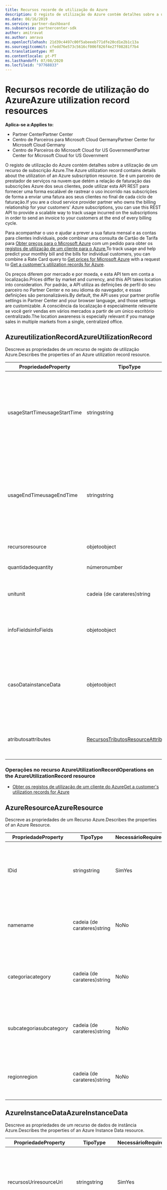 ```yaml
---
title: Recursos recorde de utilização do Azure
description: O registo de utilização do Azure contém detalhes sobre a utilização de um recurso de subscrição Azure.
ms.date: 08/16/2019
ms.service: partner-dashboard
ms.subservice: partnercenter-sdk
author: amitravat
ms.author: amrava
ms.openlocfilehash: 21d39c4497c00f5abeeeb771dfe20cd1e2b1c13a
ms.sourcegitcommit: cfedd76e573c5616cf006f826f4e27f08281f7b4
ms.translationtype: MT
ms.contentlocale: pt-PT
ms.lasthandoff: 07/08/2020
ms.locfileid: "97768833"
---
```

# <a name="azure-utilization-record-resources"></a><span data-ttu-id="099a1-103">Recursos recorde de utilização do Azure</span><span class="sxs-lookup"><span data-stu-id="099a1-103">Azure utilization record resources</span></span>

<span data-ttu-id="099a1-104">**Aplica-se a:**</span><span class="sxs-lookup"><span data-stu-id="099a1-104">**Applies to:**</span></span>

- <span data-ttu-id="099a1-105">Partner Center</span><span class="sxs-lookup"><span data-stu-id="099a1-105">Partner Center</span></span>
- <span data-ttu-id="099a1-106">Centro de Parceiros para Microsoft Cloud Germany</span><span class="sxs-lookup"><span data-stu-id="099a1-106">Partner Center for Microsoft Cloud Germany</span></span>
- <span data-ttu-id="099a1-107">Centro de Parceiros do Microsoft Cloud for US Government</span><span class="sxs-lookup"><span data-stu-id="099a1-107">Partner Center for Microsoft Cloud for US Government</span></span>

<span data-ttu-id="099a1-108">O registo de utilização do Azure contém detalhes sobre a utilização de um recurso de subscrição Azure.</span><span class="sxs-lookup"><span data-stu-id="099a1-108">The Azure utilization record contains details about the utilization of an Azure subscription resource.</span></span> <span data-ttu-id="099a1-109">Se é um parceiro de prestador de serviços na nuvem que detém a relação de faturação das subscrições Azure dos seus clientes, pode utilizar esta API REST para fornecer uma forma escalável de rastrear o uso incorrido nas subscrições de forma a enviar uma fatura aos seus clientes no final de cada ciclo de faturação.</span><span class="sxs-lookup"><span data-stu-id="099a1-109">If you are a cloud service provider partner who owns the billing relationship for your customers' Azure subscriptions, you can use this REST API to provide a scalable way to track usage incurred on the subscriptions in order to send an invoice to your customers at the end of every billing cycle.</span></span>

<span data-ttu-id="099a1-110">Para acompanhar o uso e ajudar a prever a sua fatura mensal e as contas para clientes individuais, pode combinar uma consulta de Cartão de Tarifa para [Obter preços para o Microsoft Azure](get-prices-for-microsoft-azure.md) com um pedido para obter os [registos de utilização de um cliente para o Azure.](get-a-customer-s-utilization-record-for-azure.md)</span><span class="sxs-lookup"><span data-stu-id="099a1-110">To track usage and help predict your monthly bill and the bills for individual customers, you can combine a Rate Card query to [Get prices for Microsoft Azure](get-prices-for-microsoft-azure.md) with a request to [Get a customer's utilization records for Azure](get-a-customer-s-utilization-record-for-azure.md).</span></span>

<span data-ttu-id="099a1-111">Os preços diferem por mercado e por moeda, e esta API tem em conta a localização.</span><span class="sxs-lookup"><span data-stu-id="099a1-111">Prices differ by market and currency, and this API takes location into consideration.</span></span> <span data-ttu-id="099a1-112">Por padrão, a API utiliza as definições de perfil do seu parceiro no Partner Center e no seu idioma do navegador, e essas definições são personalizáveis.</span><span class="sxs-lookup"><span data-stu-id="099a1-112">By default, the API uses your partner profile settings in Partner Center and your browser language, and those settings are customizable.</span></span> <span data-ttu-id="099a1-113">A consciência da localização é especialmente relevante se você gerir vendas em vários mercados a partir de um único escritório centralizado.</span><span class="sxs-lookup"><span data-stu-id="099a1-113">The location awareness is especially relevant if you manage sales in multiple markets from a single, centralized office.</span></span>

## <a name="azureutilizationrecord"></a><span data-ttu-id="099a1-114">AzureutilizationRecord</span><span class="sxs-lookup"><span data-stu-id="099a1-114">AzureUtilizationRecord</span></span>

<span data-ttu-id="099a1-115">Descreve as propriedades de um recurso de registo de utilização Azure.</span><span class="sxs-lookup"><span data-stu-id="099a1-115">Describes the properties of an Azure utilization record resource.</span></span>

| <span data-ttu-id="099a1-116">Propriedade</span><span class="sxs-lookup"><span data-stu-id="099a1-116">Property</span></span>       | <span data-ttu-id="099a1-117">Tipo</span><span class="sxs-lookup"><span data-stu-id="099a1-117">Type</span></span>                                      | <span data-ttu-id="099a1-118">Necessário</span><span class="sxs-lookup"><span data-stu-id="099a1-118">Required</span></span> | <span data-ttu-id="099a1-119">Descrição</span><span class="sxs-lookup"><span data-stu-id="099a1-119">Description</span></span>                                                                                                                                                                             |
|----------------|-------------------------------------------|----------|-----------------------------------------------------------------------------------------------------------------------------------------------------------------------------------------|
| <span data-ttu-id="099a1-120">usageStartTime</span><span class="sxs-lookup"><span data-stu-id="099a1-120">usageStartTime</span></span> | <span data-ttu-id="099a1-121">string</span><span class="sxs-lookup"><span data-stu-id="099a1-121">string</span></span>                                    | <span data-ttu-id="099a1-122">Sim</span><span class="sxs-lookup"><span data-stu-id="099a1-122">Yes</span></span>      | <span data-ttu-id="099a1-123">O início do intervalo de tempo de agregação de utilização.</span><span class="sxs-lookup"><span data-stu-id="099a1-123">The start of the usage aggregation time range.</span></span> <span data-ttu-id="099a1-124">A resposta é agrupada no momento do consumo (quando o recurso foi realmente utilizado vs. quando foi reportado ao sistema de faturação).</span><span class="sxs-lookup"><span data-stu-id="099a1-124">The response is grouped by the time of consumption (when the resource was actually used vs. when was it reported to the billing system).</span></span> |
| <span data-ttu-id="099a1-125">usageEndTime</span><span class="sxs-lookup"><span data-stu-id="099a1-125">usageEndTime</span></span>   | <span data-ttu-id="099a1-126">string</span><span class="sxs-lookup"><span data-stu-id="099a1-126">string</span></span>                                    | <span data-ttu-id="099a1-127">Sim</span><span class="sxs-lookup"><span data-stu-id="099a1-127">Yes</span></span>      | <span data-ttu-id="099a1-128">O fim do intervalo de tempo de agregação de utilização.</span><span class="sxs-lookup"><span data-stu-id="099a1-128">The end of the usage aggregation time range.</span></span> <span data-ttu-id="099a1-129">A resposta é agrupada no momento do consumo.</span><span class="sxs-lookup"><span data-stu-id="099a1-129">The response is grouped by the time of consumption.</span></span> <span data-ttu-id="099a1-130">Isto é, quando o recurso foi realmente usado vs. quando foi reportado ao sistema de faturação.</span><span class="sxs-lookup"><span data-stu-id="099a1-130">That is, when the resource was actually used vs. when was it reported to the billing system.</span></span>   |
| <span data-ttu-id="099a1-131">recurso</span><span class="sxs-lookup"><span data-stu-id="099a1-131">resource</span></span>       | <span data-ttu-id="099a1-132">objeto</span><span class="sxs-lookup"><span data-stu-id="099a1-132">object</span></span>                                    | <span data-ttu-id="099a1-133">Sim</span><span class="sxs-lookup"><span data-stu-id="099a1-133">Yes</span></span>      | <span data-ttu-id="099a1-134">Contém um objeto [AzureResource.](#azureresource)</span><span class="sxs-lookup"><span data-stu-id="099a1-134">Contains an [AzureResource](#azureresource) object.</span></span>                                                                                                                                     |
| <span data-ttu-id="099a1-135">quantidade</span><span class="sxs-lookup"><span data-stu-id="099a1-135">quantity</span></span>       | <span data-ttu-id="099a1-136">número</span><span class="sxs-lookup"><span data-stu-id="099a1-136">number</span></span>                                    | <span data-ttu-id="099a1-137">Sim</span><span class="sxs-lookup"><span data-stu-id="099a1-137">Yes</span></span>      | <span data-ttu-id="099a1-138">A quantidade consumida do [AzureResource.](#azureresource)</span><span class="sxs-lookup"><span data-stu-id="099a1-138">The quantity consumed of the [AzureResource.](#azureresource)</span></span>                                                                                                                           |
| <span data-ttu-id="099a1-139">unit</span><span class="sxs-lookup"><span data-stu-id="099a1-139">unit</span></span>           | <span data-ttu-id="099a1-140">cadeia (de carateres)</span><span class="sxs-lookup"><span data-stu-id="099a1-140">string</span></span>                                    | <span data-ttu-id="099a1-141">No</span><span class="sxs-lookup"><span data-stu-id="099a1-141">No</span></span>       | <span data-ttu-id="099a1-142">O tipo de quantidade (horas, bytes, etc.) Esta propriedade é opcional</span><span class="sxs-lookup"><span data-stu-id="099a1-142">The type of quantity (hours, bytes, etc.) This property is optional</span></span>                                                                                                                     |
| <span data-ttu-id="099a1-143">infoFields</span><span class="sxs-lookup"><span data-stu-id="099a1-143">infoFields</span></span>     | <span data-ttu-id="099a1-144">objeto</span><span class="sxs-lookup"><span data-stu-id="099a1-144">object</span></span>                                    | <span data-ttu-id="099a1-145">Sim</span><span class="sxs-lookup"><span data-stu-id="099a1-145">Yes</span></span>      | <span data-ttu-id="099a1-146">Pares de valor-chave de detalhes de nível de instância.</span><span class="sxs-lookup"><span data-stu-id="099a1-146">Key-value pairs of instance level details.</span></span> <span data-ttu-id="099a1-147">Este objeto pode estar vazio.</span><span class="sxs-lookup"><span data-stu-id="099a1-147">This object may be empty.</span></span>                                                                                                                    |
| <span data-ttu-id="099a1-148">casoData</span><span class="sxs-lookup"><span data-stu-id="099a1-148">instanceData</span></span>   | <span data-ttu-id="099a1-149">objeto</span><span class="sxs-lookup"><span data-stu-id="099a1-149">object</span></span>                                    | <span data-ttu-id="099a1-150">Não</span><span class="sxs-lookup"><span data-stu-id="099a1-150">No</span></span>       | <span data-ttu-id="099a1-151">Contém um objeto [AzureInstanceData](#azureinstancedata) que contém pares de dados de nível de caso de valor-chave.</span><span class="sxs-lookup"><span data-stu-id="099a1-151">Contains an [AzureInstanceData](#azureinstancedata) object that contains key-value pairs of instance level details.</span></span> <span data-ttu-id="099a1-152">Esta propriedade é opcional e não pode ser incluída.</span><span class="sxs-lookup"><span data-stu-id="099a1-152">This property is optional and may not be included.</span></span>                  |
| <span data-ttu-id="099a1-153">atributos</span><span class="sxs-lookup"><span data-stu-id="099a1-153">attributes</span></span>     | [<span data-ttu-id="099a1-154">RecursosTributos</span><span class="sxs-lookup"><span data-stu-id="099a1-154">ResourceAttributes</span></span>](utility-resources.md#resourceattributes) | <span data-ttu-id="099a1-155">Sim</span><span class="sxs-lookup"><span data-stu-id="099a1-155">Yes</span></span>      | <span data-ttu-id="099a1-156">Os atributos dos metadados.</span><span class="sxs-lookup"><span data-stu-id="099a1-156">The metadata attributes.</span></span> <span data-ttu-id="099a1-157">Contém "objectType": "AzureUtilizationRecord"</span><span class="sxs-lookup"><span data-stu-id="099a1-157">Contains "objectType": "AzureUtilizationRecord"</span></span>                                                                                                                |

### <a name="operations-on-the-azureutilizationrecord-resource"></a><span data-ttu-id="099a1-158">Operações no recurso AzureUtilizationRecord</span><span class="sxs-lookup"><span data-stu-id="099a1-158">Operations on the AzureUtilizationRecord resource</span></span>

- [<span data-ttu-id="099a1-159">Obter os registos de utilização de um cliente do Azure</span><span class="sxs-lookup"><span data-stu-id="099a1-159">Get a customer's utilization records for Azure</span></span>](get-a-customer-s-utilization-record-for-azure.md)

## <a name="azureresource"></a><span data-ttu-id="099a1-160">AzureResource</span><span class="sxs-lookup"><span data-stu-id="099a1-160">AzureResource</span></span>

<span data-ttu-id="099a1-161">Descreve as propriedades de um Recurso Azure.</span><span class="sxs-lookup"><span data-stu-id="099a1-161">Describes the properties of an Azure Resource.</span></span>

| <span data-ttu-id="099a1-162">Propriedade</span><span class="sxs-lookup"><span data-stu-id="099a1-162">Property</span></span>    | <span data-ttu-id="099a1-163">Tipo</span><span class="sxs-lookup"><span data-stu-id="099a1-163">Type</span></span>   | <span data-ttu-id="099a1-164">Necessário</span><span class="sxs-lookup"><span data-stu-id="099a1-164">Required</span></span> | <span data-ttu-id="099a1-165">Descrição</span><span class="sxs-lookup"><span data-stu-id="099a1-165">Description</span></span>                                                                         |
|-------------|--------|----------|-------------------------------------------------------------------------------------|
| <span data-ttu-id="099a1-166">ID</span><span class="sxs-lookup"><span data-stu-id="099a1-166">id</span></span>          | <span data-ttu-id="099a1-167">string</span><span class="sxs-lookup"><span data-stu-id="099a1-167">string</span></span> | <span data-ttu-id="099a1-168">Sim</span><span class="sxs-lookup"><span data-stu-id="099a1-168">Yes</span></span>      | <span data-ttu-id="099a1-169">Identificador único do recurso Azure.</span><span class="sxs-lookup"><span data-stu-id="099a1-169">Unique identifier of the Azure resource.</span></span> <span data-ttu-id="099a1-170">Também conhecido como recursoID ou recurso GUID.</span><span class="sxs-lookup"><span data-stu-id="099a1-170">Also known as resourceID or resource GUID.</span></span> |
| <span data-ttu-id="099a1-171">name</span><span class="sxs-lookup"><span data-stu-id="099a1-171">name</span></span>        | <span data-ttu-id="099a1-172">cadeia (de carateres)</span><span class="sxs-lookup"><span data-stu-id="099a1-172">string</span></span> | <span data-ttu-id="099a1-173">No</span><span class="sxs-lookup"><span data-stu-id="099a1-173">No</span></span>       | <span data-ttu-id="099a1-174">Nome amigável do recurso que está a ser consumido.</span><span class="sxs-lookup"><span data-stu-id="099a1-174">Friendly name of the resource being consumed.</span></span> <span data-ttu-id="099a1-175">Esta propriedade é opcional.</span><span class="sxs-lookup"><span data-stu-id="099a1-175">This property is optional.</span></span>            |
| <span data-ttu-id="099a1-176">categoria</span><span class="sxs-lookup"><span data-stu-id="099a1-176">category</span></span>    | <span data-ttu-id="099a1-177">cadeia (de carateres)</span><span class="sxs-lookup"><span data-stu-id="099a1-177">string</span></span> | <span data-ttu-id="099a1-178">No</span><span class="sxs-lookup"><span data-stu-id="099a1-178">No</span></span>       | <span data-ttu-id="099a1-179">A categoria do recurso consumido.</span><span class="sxs-lookup"><span data-stu-id="099a1-179">The category of the consumed resource.</span></span> <span data-ttu-id="099a1-180">Esta propriedade é opcional.</span><span class="sxs-lookup"><span data-stu-id="099a1-180">This property is optional.</span></span>                   |
| <span data-ttu-id="099a1-181">subcategoria</span><span class="sxs-lookup"><span data-stu-id="099a1-181">subcategory</span></span> | <span data-ttu-id="099a1-182">cadeia (de carateres)</span><span class="sxs-lookup"><span data-stu-id="099a1-182">string</span></span> | <span data-ttu-id="099a1-183">No</span><span class="sxs-lookup"><span data-stu-id="099a1-183">No</span></span>       | <span data-ttu-id="099a1-184">A subcategoria do recurso consumido.</span><span class="sxs-lookup"><span data-stu-id="099a1-184">The subcategory of the consumed resource.</span></span> <span data-ttu-id="099a1-185">Esta propriedade é opcional.</span><span class="sxs-lookup"><span data-stu-id="099a1-185">This property is optional.</span></span>               |
| <span data-ttu-id="099a1-186">region</span><span class="sxs-lookup"><span data-stu-id="099a1-186">region</span></span>      | <span data-ttu-id="099a1-187">cadeia (de carateres)</span><span class="sxs-lookup"><span data-stu-id="099a1-187">string</span></span> | <span data-ttu-id="099a1-188">No</span><span class="sxs-lookup"><span data-stu-id="099a1-188">No</span></span>       | <span data-ttu-id="099a1-189">A região do recurso consumido.</span><span class="sxs-lookup"><span data-stu-id="099a1-189">The region of the consumed resource.</span></span> <span data-ttu-id="099a1-190">Esta propriedade é opcional.</span><span class="sxs-lookup"><span data-stu-id="099a1-190">This property is optional.</span></span>                     |

## <a name="azureinstancedata"></a><span data-ttu-id="099a1-191">AzureInstanceData</span><span class="sxs-lookup"><span data-stu-id="099a1-191">AzureInstanceData</span></span>

<span data-ttu-id="099a1-192">Descreve as propriedades de um recurso de dados de instância Azure.</span><span class="sxs-lookup"><span data-stu-id="099a1-192">Describes the properties of an Azure Instance Data resource.</span></span>

| <span data-ttu-id="099a1-193">Propriedade</span><span class="sxs-lookup"><span data-stu-id="099a1-193">Property</span></span>       | <span data-ttu-id="099a1-194">Tipo</span><span class="sxs-lookup"><span data-stu-id="099a1-194">Type</span></span>             | <span data-ttu-id="099a1-195">Necessário</span><span class="sxs-lookup"><span data-stu-id="099a1-195">Required</span></span> | <span data-ttu-id="099a1-196">Descrição</span><span class="sxs-lookup"><span data-stu-id="099a1-196">Description</span></span>                                                                                                        |
|----------------|------------------|----------|--------------------------------------------------------------------------------------------------------------------|
| <span data-ttu-id="099a1-197">recursosUri</span><span class="sxs-lookup"><span data-stu-id="099a1-197">resourceUri</span></span>    | <span data-ttu-id="099a1-198">string</span><span class="sxs-lookup"><span data-stu-id="099a1-198">string</span></span>           | <span data-ttu-id="099a1-199">Sim</span><span class="sxs-lookup"><span data-stu-id="099a1-199">Yes</span></span>      | <span data-ttu-id="099a1-200">O ID de recurso Azure totalmente qualificado, que inclui os grupos de recursos e o nome da instância.</span><span class="sxs-lookup"><span data-stu-id="099a1-200">The fully qualified Azure resource ID, which includes the resource groups and the instance name.</span></span>                   |
| <span data-ttu-id="099a1-201">localização</span><span class="sxs-lookup"><span data-stu-id="099a1-201">location</span></span>       | <span data-ttu-id="099a1-202">string</span><span class="sxs-lookup"><span data-stu-id="099a1-202">string</span></span>           | <span data-ttu-id="099a1-203">Sim</span><span class="sxs-lookup"><span data-stu-id="099a1-203">Yes</span></span>      | <span data-ttu-id="099a1-204">Região em que o serviço foi executado.</span><span class="sxs-lookup"><span data-stu-id="099a1-204">Region in which the service was run.</span></span>                                                                               |
| <span data-ttu-id="099a1-205">partNumber</span><span class="sxs-lookup"><span data-stu-id="099a1-205">partNumber</span></span>     | <span data-ttu-id="099a1-206">objeto</span><span class="sxs-lookup"><span data-stu-id="099a1-206">object</span></span>           | <span data-ttu-id="099a1-207">Sim</span><span class="sxs-lookup"><span data-stu-id="099a1-207">Yes</span></span>      | <span data-ttu-id="099a1-208">Espaço de nome único usado para identificar o recurso para o uso de terceiros no mercado comercial.</span><span class="sxs-lookup"><span data-stu-id="099a1-208">Unique namespace used to identify the resource for commercial marketplace third-party usage.</span></span> <span data-ttu-id="099a1-209">Esta propriedade pode ser uma corda vazia.</span><span class="sxs-lookup"><span data-stu-id="099a1-209">This property may be an empty string.</span></span> |
| <span data-ttu-id="099a1-210">número de encomendas</span><span class="sxs-lookup"><span data-stu-id="099a1-210">orderNumber</span></span>    | <span data-ttu-id="099a1-211">número</span><span class="sxs-lookup"><span data-stu-id="099a1-211">number</span></span>           | <span data-ttu-id="099a1-212">Sim</span><span class="sxs-lookup"><span data-stu-id="099a1-212">Yes</span></span>      | <span data-ttu-id="099a1-213">Espaço de nome único usado para identificar a ordem de terceiros para o mercado comercial.</span><span class="sxs-lookup"><span data-stu-id="099a1-213">Unique namespace used to identify the third-party order for commercial marketplace.</span></span> <span data-ttu-id="099a1-214">Esta propriedade pode ser uma corda vazia.</span><span class="sxs-lookup"><span data-stu-id="099a1-214">This property may be an empty string.</span></span>          |
| <span data-ttu-id="099a1-215">etiquetas</span><span class="sxs-lookup"><span data-stu-id="099a1-215">tags</span></span>           | <span data-ttu-id="099a1-216">matriz de cadeias (de carateres)</span><span class="sxs-lookup"><span data-stu-id="099a1-216">array of strings</span></span> | <span data-ttu-id="099a1-217">Não</span><span class="sxs-lookup"><span data-stu-id="099a1-217">No</span></span>       | <span data-ttu-id="099a1-218">Etiquetas de recursos especificadas pelo utilizador.</span><span class="sxs-lookup"><span data-stu-id="099a1-218">Resource tags specified by the user.</span></span> <span data-ttu-id="099a1-219">Esta propriedade é opcional e não pode ser incluída.</span><span class="sxs-lookup"><span data-stu-id="099a1-219">This property is optional and may not be included.</span></span>                            |
| <span data-ttu-id="099a1-220">additionalInfo</span><span class="sxs-lookup"><span data-stu-id="099a1-220">additionalInfo</span></span> | <span data-ttu-id="099a1-221">matriz de cadeias (de carateres)</span><span class="sxs-lookup"><span data-stu-id="099a1-221">array of strings</span></span> | <span data-ttu-id="099a1-222">Não</span><span class="sxs-lookup"><span data-stu-id="099a1-222">No</span></span>       | <span data-ttu-id="099a1-223">Dados adicionais para um recurso Azure.</span><span class="sxs-lookup"><span data-stu-id="099a1-223">Additional data for an Azure resource.</span></span> <span data-ttu-id="099a1-224">Esta propriedade é opcional e não pode ser incluída.</span><span class="sxs-lookup"><span data-stu-id="099a1-224">This property is optional and may not be included.</span></span>                          |